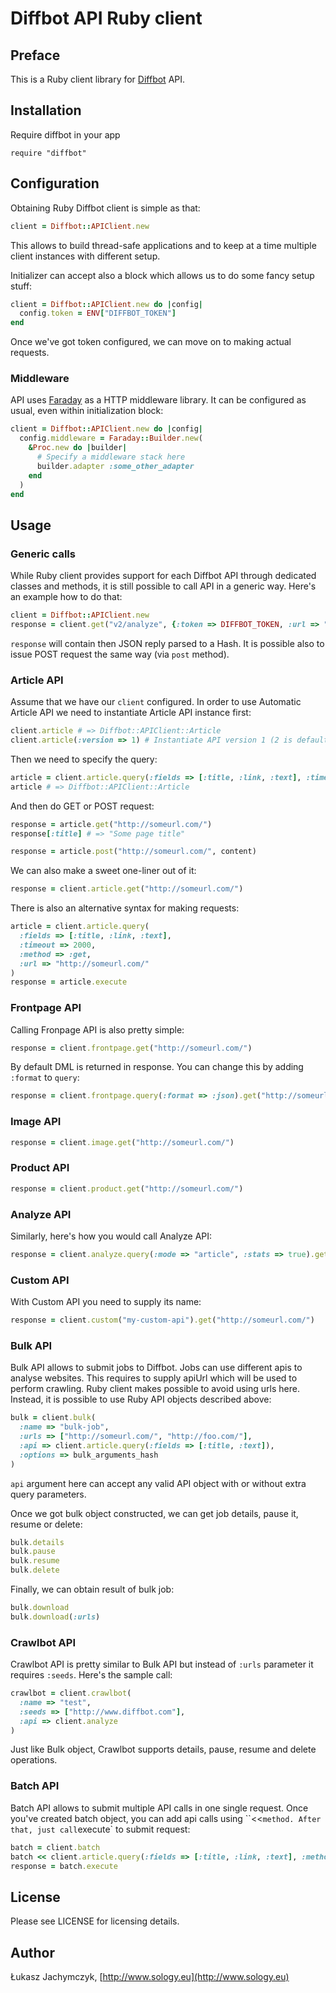 # Diffbot API Ruby client

## Preface

This is a Ruby client library for [Diffbot][] API.

[Diffbot]: http://www.diffbot.com

## Installation

Require diffbot in your app

    require "diffbot"

## Configuration

Obtaining Ruby Diffbot client is simple as that:

```ruby
client = Diffbot::APIClient.new
```

This allows to build thread-safe applications and to keep at a time multiple client instances with different setup.

Initializer can accept also a block which allows us to do some fancy setup stuff:

```ruby
client = Diffbot::APIClient.new do |config|
  config.token = ENV["DIFFBOT_TOKEN"]
end
```

Once we've got token configured, we can move on to making actual requests.

### Middleware

API uses [Faraday][] as a HTTP middleware library. It can be configured as usual, even within initialization block:

```ruby
client = Diffbot::APIClient.new do |config|
  config.middleware = Faraday::Builder.new(
    &Proc.new do |builder|
      # Specify a middleware stack here
      builder.adapter :some_other_adapter
    end
  )
end
```

[Faraday]: https://github.com/lostisland/faraday

## Usage

### Generic calls

While Ruby client provides support for each Diffbot API through dedicated classes and methods, it is still possible to call API in a generic way. Here's an example how to do that:

```ruby
client = Diffbot::APIClient.new
response = client.get("v2/analyze", {:token => DIFFBOT_TOKEN, :url => "http://someurl.com"})
```

`response` will contain then JSON reply parsed to a Hash. It is possible also to issue POST request the same way (via `post` method).

### Article API

Assume that we have our `client` configured. In order to use Automatic Article API we need to instantiate Article API instance first:

```ruby
client.article # => Diffbot::APIClient::Article
client.article(:version => 1) # Instantiate API version 1 (2 is default)
```

Then we need to specify the query:

```ruby
article = client.article.query(:fields => [:title, :link, :text], :timeout => 2000)
article # => Diffbot::APIClient::Article
```

And then do GET or POST request:

```ruby
response = article.get("http://someurl.com/")
response[:title] # => "Some page title"

response = article.post("http://someurl.com/", content)
```

We can also make a sweet one-liner out of it:

```ruby
response = client.article.get("http://someurl.com/")
```

There is also an alternative syntax for making requests:

```ruby
article = client.article.query(
  :fields => [:title, :link, :text], 
  :timeout => 2000, 
  :method => :get, 
  :url => "http://someurl.com/"
)
response = article.execute
```

### Frontpage API

Calling Fronpage API is also pretty simple:

```ruby
response = client.frontpage.get("http://someurl.com/")
```

By default DML is returned in response. You can change this by adding `:format` to `query`:

```ruby
response = client.frontpage.query(:format => :json).get("http://someurl.com/")
```

### Image API

```ruby
response = client.image.get("http://someurl.com/")
```

### Product API

```ruby
response = client.product.get("http://someurl.com/")
```

### Analyze API

Similarly, here's how you would call Analyze API:

```ruby
response = client.analyze.query(:mode => "article", :stats => true).get("http://someurl.com/")
```

### Custom API

With Custom API you need to supply its name:

```ruby
response = client.custom("my-custom-api").get("http://someurl.com/")
```

### Bulk API

Bulk API allows to submit jobs to Diffbot. Jobs can use different apis to analyse websites. This requires to supply apiUrl which will be used to perform crawling. Ruby client makes possible to avoid using urls here. Instead, it is possible to use Ruby API objects described above:

```ruby
bulk = client.bulk(
  :name => "bulk-job",
  :urls => ["http://someurl.com/", "http://foo.com/"],
  :api => client.article.query(:fields => [:title, :text]),
  :options => bulk_arguments_hash
)
```

`api` argument here can accept any valid API object with or without extra query parameters.

Once we got bulk object constructed, we can get job details, pause it, resume or delete:

```ruby
bulk.details
bulk.pause
bulk.resume
bulk.delete
```

Finally, we can obtain result of bulk job:

```ruby
bulk.download
bulk.download(:urls)
```

### Crawlbot API

Crawlbot API is pretty similar to Bulk API but instead of `:urls` parameter it requires `:seeds`. Here's the sample call:

```ruby
crawlbot = client.crawlbot(
  :name => "test",
  :seeds => ["http://www.diffbot.com"],
  :api => client.analyze
)
```

Just like Bulk object, Crawlbot supports details, pause, resume and delete operations.

### Batch API

Batch API allows to submit multiple API calls in one single request. Once you've created batch object, you can add api calls using ``<<` method. After that, just call `execute` to submit request:

```ruby
batch = client.batch
batch << client.article.query(:fields => [:title, :link, :text], :method => :get, :url => "http://diffbot.com/")
response = batch.execute
```

## License

Please see LICENSE for licensing details.

## Author

Łukasz Jachymczyk, [http://www.sology.eu](http://www.sology.eu)
